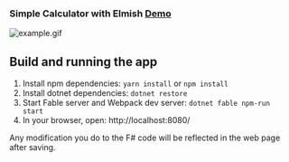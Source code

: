 ### Simple Calculator with Elmish [Demo](https://fable-elmish.github.io/sample-react-calc/)

![example.gif](https://cloud.githubusercontent.com/assets/13316248/24982293/122bbe7e-1fe1-11e7-9dfd-7618688ab8df.gif)

## Build and running the app

1. Install npm dependencies: `yarn install` or `npm install`
2. Install dotnet dependencies: `dotnet restore`
3. Start Fable server and Webpack dev server: `dotnet fable npm-run start`
4. In your browser, open: http://localhost:8080/

Any modification you do to the F# code will be reflected in the web page after saving.
